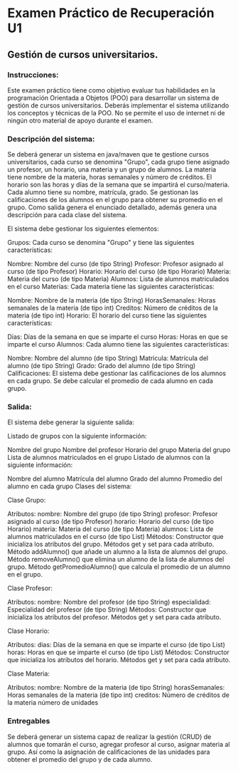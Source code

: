  # Examen Práctico de Recuperación U1

 ## Gestión de cursos universitarios.


### Instrucciones:

Este examen práctico tiene como objetivo evaluar tus habilidades en la programación Orientada a Objetos (POO) para desarrollar un sistema de gestión de cursos universitarios.
Deberás implementar el sistema utilizando los conceptos y técnicas de la POO.
No se permite el uso de internet ni de ningún otro material de apoyo durante el examen.


### Descripción del sistema:

Se deberá generar un sistema en java/maven que te gestione cursos universitarios, cada curso se denomina "Grupo", cada grupo tiene asignado un profesor, un horario, una materia y un grupo de alumnos. La materia tiene nombre de la materia, horas semanales y número de créditos. El horario son las horas y días de la semana que se impartirá el curso/materia. Cada alumno tiene su nombre, matrícula, grado. Se gestionan las calificaciones de los alumnos en el grupo para obtener su promedio en el grupo. Como salida genera el enunciado detallado, además genera una descripción para cada clase del sistema.

El sistema debe gestionar los siguientes elementos:

Grupos: Cada curso se denomina "Grupo" y tiene las siguientes características:

Nombre: Nombre del curso (de tipo String)
Profesor: Profesor asignado al curso (de tipo Profesor)
Horario: Horario del curso (de tipo Horario)
Materia: Materia del curso (de tipo Materia)
Alumnos: Lista de alumnos matriculados en el curso
Materias: Cada materia tiene las siguientes características:

Nombre: Nombre de la materia (de tipo String)
HorasSemanales: Horas semanales de la materia (de tipo int)
Creditos: Número de créditos de la materia (de tipo int)
Horario: El horario del curso tiene las siguientes características:

Dias: Días de la semana en que se imparte el curso 
Horas: Horas en que se imparte el curso
Alumnos: Cada alumno tiene las siguientes características:

Nombre: Nombre del alumno (de tipo String)
Matricula: Matrícula del alumno (de tipo String)
Grado: Grado del alumno (de tipo String)
Calificaciones: El sistema debe gestionar las calificaciones de los alumnos en cada grupo. Se debe calcular el promedio de cada alumno en cada grupo.

### Salida:

El sistema debe generar la siguiente salida:

Listado de grupos con la siguiente información:

Nombre del grupo
Nombre del profesor
Horario del grupo
Materia del grupo
Lista de alumnos matriculados en el grupo
Listado de alumnos con la siguiente información:

Nombre del alumno
Matrícula del alumno
Grado del alumno
Promedio del alumno en cada grupo
Clases del sistema:

Clase Grupo:

Atributos:
nombre: Nombre del grupo (de tipo String)
profesor: Profesor asignado al curso (de tipo Profesor)
horario: Horario del curso (de tipo Horario)
materia: Materia del curso (de tipo Materia)
alumnos: Lista de alumnos matriculados en el curso (de tipo List<Alumno>)
Métodos:
Constructor que inicializa los atributos del grupo.
Métodos get y set para cada atributo.
Método addAlumno() que añade un alumno a la lista de alumnos del grupo.
Método removeAlumno() que elimina un alumno de la lista de alumnos del grupo.
Método getPromedioAlumno() que calcula el promedio de un alumno en el grupo.

Clase Profesor:

Atributos:
nombre: Nombre del profesor (de tipo String)
especialidad: Especialidad del profesor (de tipo String)
Métodos:
Constructor que inicializa los atributos del profesor.
Métodos get y set para cada atributo.

Clase Horario:

Atributos:
dias: Días de la semana en que se imparte el curso (de tipo List<String>)
horas: Horas en que se imparte el curso (de tipo List<String>)
Métodos:
Constructor que inicializa los atributos del horario.
Métodos get y set para cada atributo.

Clase Materia:

Atributos:
nombre: Nombre de la materia (de tipo String)
horasSemanales: Horas semanales de la materia (de tipo int)
creditos: Número de créditos de la materia
número de unidades

### Entregables

Se deberá generar un sistema capaz de realizar la gestión  (CRUD) de alumnos que tomarán el curso, agregar profesor al curso, asignar materia al grupo. Así como la asignación de calificaciones de las unidades para obtener el promedio del grupo y de cada alumno.